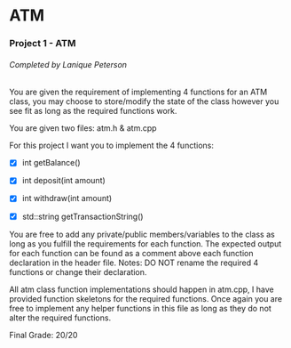 # ATM

### Project 1 - ATM

###### Completed by Lanique Peterson

You are given the requirement of implementing 4 functions for an ATM class, you may choose to store/modify the state of the class however you see fit as long as the required functions work.

You are given two files: atm.h & atm.cpp

For this project I want you to implement the 4 functions: 

- [x] int getBalance()
- [x] int deposit(int amount)
- [x] int withdraw(int amount)
- [x] std::string getTransactionString()


You are free to add any private/public members/variables to the class as long as you fulfill the requirements for each function.
The expected output for each function can be found as a comment above each function declaration in the header file.
Notes: DO NOT rename the required 4 functions or change their declaration.

All atm class function implementations should happen in atm.cpp, I have provided function skeletons for the required functions.
Once again you are free to implement any helper functions in this file as long as they do not alter the required functions.

Final Grade: 20/20

